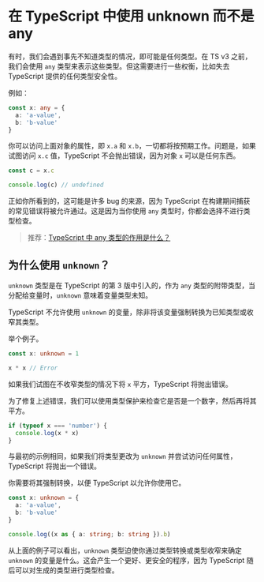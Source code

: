 # 在 TypeScript 中使用 unknown 而不是 any

有时，我们会遇到事先不知道类型的情况，即可能是任何类型。在 TS v3 之前，我们会使用 `any` 类型来表示这些类型。但这需要进行一些权衡，比如失去 TypeScript 提供的任何类型安全性。

例如：

```ts
const x: any = {
  a: 'a-value',
  b: 'b-value'
}
```

你可以访问上面对象的属性，即 `x.a` 和 `x.b`，一切都将按预期工作。问题是，如果试图访问 `x.c` 值，TypeScript 不会抛出错误，因为对象 `x` 可以是任何东西。

```ts
const c = x.c

console.log(c) // undefined
```

正如你所看到的，这可能是许多 bug 的来源，因为 TypeScript 在构建期间捕获的常见错误将被允许通过。这是因为当你使用 `any` 类型时，你都会选择不进行类型检查。

> 推荐：[TypeScript 中 any 类型的作用是什么？](https://github.com/Advanced-Frontend/Daily-Interview-Question/issues/525)

## 为什么使用 `unknown`？

`unknown` 类型是在 TypeScript 的第 3 版中引入的，作为 `any` 类型的附带类型，当分配给变量时，`unknown` 意味着变量类型未知。

TypeScript 不允许使用 `unknown` 的变量，除非将该变量强制转换为已知类型或收窄其类型。

举个例子。

```ts
const x: unknown = 1

x * x // Error
```

如果我们试图在不收窄类型的情况下将 `x` 平方，TypeScript 将抛出错误。

为了修复上述错误，我们可以使用类型保护来检查它是否是一个数字，然后再将其平方。

```ts
if (typeof x === 'number') {
  console.log(x * x)
}
```

与最初的示例相同，如果我们将类型更改为 `unknown` 并尝试访问任何属性，TypeScript 将抛出一个错误。

你需要将其强制转换，以便 TypeScript 以允许你使用它。

```ts
const x: unknown = {
  a: 'a-value',
  b: 'b-value'
}

console.log((x as { a: string; b: string }).b)
```

从上面的例子可以看出，`unknown` 类型迫使你通过类型转换或类型收窄来确定 `unknown` 的变量是什么。这会产生一个更好、更安全的程序，因为 TypeScript 随后可以对生成的类型进行类型检查。
